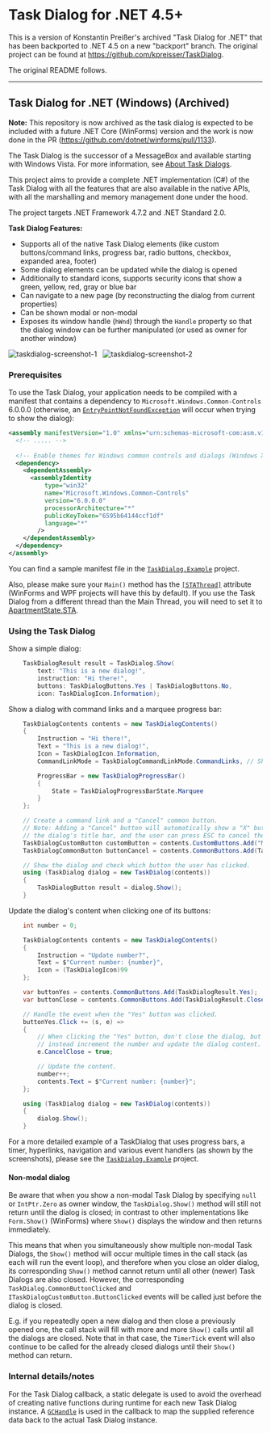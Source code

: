 ﻿# Task Dialog for .NET 4.5+

This is a version of Konstantin Preißer's archived "Task Dialog for .NET" that has been backported to .NET 4.5 on a new "backport" branch. The original project can be found at https://github.com/kpreisser/TaskDialog.

The original README follows.

---------------------------

## Task Dialog for .NET (Windows) (Archived)

**Note:** This repository is now archived as the task dialog is expected to be included with a future .NET Core (WinForms) version and the work is now done in the PR (https://github.com/dotnet/winforms/pull/1133).

The Task Dialog is the successor of a MessageBox and available starting with Windows Vista. For more information,
see [About Task Dialogs](https://docs.microsoft.com/en-us/windows/desktop/Controls/task-dialogs-overview).

This project aims to provide a complete .NET implementation (C#) of the Task Dialog with all the features that
are also available in the native APIs, with all the marshalling and memory management done under the hood.

The project targets .NET Framework 4.7.2 and .NET Standard 2.0.

**Task Dialog Features:**
* Supports all of the native Task Dialog elements (like custom buttons/command links, progress bar, radio buttons, checkbox, expanded area, footer)
* Some dialog elements can be updated while the dialog is opened
* Additionally to standard icons, supports security icons that show a green, yellow, red, gray or blue bar
* Can navigate to a new page (by reconstructing the dialog from current properties)
* Can be shown modal or non-modal
* Exposes its window handle (`hWnd`) through the `Handle` property so that the dialog window can be further manipulated (or used as owner for another window)

![taskdialog-screenshot-1](https://user-images.githubusercontent.com/13289184/48280515-1b3a6e00-e454-11e8-96f3-b22a3bcff22e.png)   ![taskdialog-screenshot-2](https://user-images.githubusercontent.com/13289184/48280347-9cddcc00-e453-11e8-9bc1-605a55e8aaec.png)


### Prerequisites

To use the Task Dialog, your application needs to be compiled with a manifest that contains a dependency to
`Microsoft.Windows.Common-Controls` 6.0.0.0 (otherwise, an
[`EntryPointNotFoundException`](https://docs.microsoft.com/dotnet/api/system.entrypointnotfoundexception)
will occur when trying to show the dialog):
```xml
<assembly manifestVersion="1.0" xmlns="urn:schemas-microsoft-com:asm.v1">
  <!-- ..... -->
  
  <!-- Enable themes for Windows common controls and dialogs (Windows XP and later) -->
  <dependency>
    <dependentAssembly>
      <assemblyIdentity
          type="win32"
          name="Microsoft.Windows.Common-Controls"
          version="6.0.0.0"
          processorArchitecture="*"
          publicKeyToken="6595b64144ccf1df"
          language="*"
        />
    </dependentAssembly>
  </dependency>
</assembly>
```

You can find a sample manifest file in the [`TaskDialog.Example`](/TaskDialog.Example) project.

Also, please make sure your `Main()` method has the
[`[STAThread]`](https://docs.microsoft.com/dotnet/api/system.stathreadattribute) attribute
(WinForms and WPF projects will have this by default). If you use the Task Dialog from a
different thread than the Main Thread, you will need to set it to
[ApartmentState.STA](https://docs.microsoft.com/dotnet/api/system.threading.apartmentstate).


### Using the Task Dialog

Show a simple dialog:
```c#
    TaskDialogResult result = TaskDialog.Show(
        text: "This is a new dialog!",
        instruction: "Hi there!",
        buttons: TaskDialogButtons.Yes | TaskDialogButtons.No,
        icon: TaskDialogIcon.Information);
```

Show a dialog with command links and a marquee progress bar:
```c#
    TaskDialogContents contents = new TaskDialogContents()
    {
        Instruction = "Hi there!",
        Text = "This is a new dialog!",
        Icon = TaskDialogIcon.Information,
        CommandLinkMode = TaskDialogCommandLinkMode.CommandLinks, // Show command links instead of custom buttons

        ProgressBar = new TaskDialogProgressBar()
        {
            State = TaskDialogProgressBarState.Marquee
        }
    };

    // Create a command link and a "Cancel" common button.
    // Note: Adding a "Cancel" button will automatically show a "X" button in
    // the dialog's title bar, and the user can press ESC to cancel the dialog.
    TaskDialogCustomButton customButton = contents.CustomButtons.Add("My Command Link");
    TaskDialogCommonButton buttonCancel = contents.CommonButtons.Add(TaskDialogResult.Cancel);

    // Show the dialog and check which button the user has clicked.
    using (TaskDialog dialog = new TaskDialog(contents))
    {
        TaskDialogButton result = dialog.Show();
    }
```

Update the dialog's content when clicking one of its buttons:

```c#
    int number = 0;

    TaskDialogContents contents = new TaskDialogContents()
    {
        Instruction = "Update number?",
        Text = $"Current number: {number}",
        Icon = (TaskDialogIcon)99
    };

    var buttonYes = contents.CommonButtons.Add(TaskDialogResult.Yes);
    var buttonClose = contents.CommonButtons.Add(TaskDialogResult.Close);

    // Handle the event when the "Yes" button was clicked.
    buttonYes.Click += (s, e) =>
    {
        // When clicking the "Yes" button, don't close the dialog, but
        // instead increment the number and update the dialog content.
        e.CancelClose = true;

        // Update the content.
        number++;
        contents.Text = $"Current number: {number}";
    };

    using (TaskDialog dialog = new TaskDialog(contents))
    {
        dialog.Show();
    }
```

For a more detailed example of a TaskDialog that uses progress bars, a timer,
hyperlinks, navigation and various event handlers (as shown by the screenshots), please
see the [`TaskDialog.Example`](/TaskDialog.Example/Program.cs) project.


#### Non-modal dialog

Be aware that when you show a non-modal Task Dialog by specifying `null` or `IntPtr.Zero` as
owner window, the `TaskDialog.Show()` method will still not return until the dialog is closed;
in contrast to other implementations like `Form.Show()` (WinForms) where `Show()`
displays the window and then returns immediately.

This means that when you simultaneously show multiple non-modal Task Dialogs, the `Show()`
method will occur multiple times in the call stack (as each will run the event loop), and
therefore when you close an older dialog, its corresponding `Show()` method cannot return
until all other (newer) Task Dialogs are also closed. However, the corresponding
`TaskDialog.CommonButtonClicked` and `ITaskDialogCustomButton.ButtonClicked` events will
be called just before the dialog is closed.

E.g. if you repeatedly open a new dialog and then close a previously opened one, the 
call stack will fill with more and more `Show()` calls until all the dialogs are closed.
Note that in that case, the `TimerTick` event will also continue to be called for the
already closed dialogs until their `Show()` method can return.


### Internal details/notes

For the Task Dialog callback, a static delegate is used to avoid the overhead of creating
native functions during runtime for each new Task Dialog instance. A
[`GCHandle`](https://docs.microsoft.com/dotnet/api/system.runtime.interopservices.gchandle)
is used in the callback to map the supplied reference data back to the actual Task Dialog
instance.
